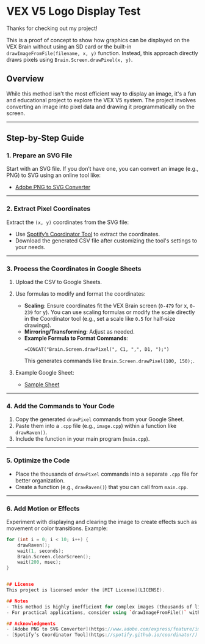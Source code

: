 # VEX V5 Logo Display Test

Thanks for checking out my project!  

This is a proof of concept to show how graphics can be displayed on the VEX Brain without using an SD card or the built-in `drawImageFromFile(filename, x, y)` function. Instead, this approach directly draws pixels using `Brain.Screen.drawPixel(x, y)`.

## Overview

While this method isn't the most efficient way to display an image, it's a fun and educational project to explore the VEX V5 system. The project involves converting an image into pixel data and drawing it programmatically on the screen.

---

## Step-by-Step Guide

### 1. Prepare an SVG File
Start with an SVG file. If you don’t have one, you can convert an image (e.g., PNG) to SVG using an online tool like:
- [Adobe PNG to SVG Converter](https://www.adobe.com/express/feature/image/convert/png-to-svg)

---

### 2. Extract Pixel Coordinates
Extract the `(x, y)` coordinates from the SVG file:
- Use [Spotify’s Coordinator Tool](https://spotify.github.io/coordinator/) to extract the coordinates.
- Download the generated CSV file after customizing the tool's settings to your needs.

---

### 3. Process the Coordinates in Google Sheets
1. Upload the CSV to Google Sheets.
2. Use formulas to modify and format the coordinates:
   - **Scaling**: Ensure coordinates fit the VEX Brain screen (`0-479` for x, `0-239` for y). You can use scaling formulas or modify the scale directly in the Coordinator tool (e.g., set a scale like `0.5` for half-size drawings).
   - **Mirroring/Transforming**: Adjust as needed.
   - **Example Formula to Format Commands**:
     ```excel
     =CONCAT("Brain.Screen.drawPixel(", C1, ",", D1, ");")
     ```
     This generates commands like `Brain.Screen.drawPixel(100, 150);`.

3. Example Google Sheet:
   - [Sample Sheet](https://docs.google.com/spreadsheets/d/1Dn1eNASMr1dJn_pP3AqGoAznHVG-r4NPp1HGcW76rqI/edit?usp=sharing)

---

### 4. Add the Commands to Your Code
1. Copy the generated `drawPixel` commands from your Google Sheet.
2. Paste them into a `.cpp` file (e.g., `image.cpp`) within a function like `drawRaven()`.
3. Include the function in your main program (`main.cpp`).

---

### 5. Optimize the Code
- Place the thousands of `drawPixel` commands into a separate `.cpp` file for better organization.
- Create a function (e.g., `drawRaven()`) that you can call from `main.cpp`.

---

### 6. Add Motion or Effects
Experiment with displaying and clearing the image to create effects such as movement or color transitions. Example:
```cpp
for (int i = 0; i < 10; i++) {
    drawRaven();
    wait(1, seconds);
    Brain.Screen.clearScreen();
    wait(200, msec);
}


## License
This project is licensed under the [MIT License](LICENSE).

## Notes
- This method is highly inefficient for complex images (thousands of lines of code for a single image). However, it demonstrates how pixel manipulation works on the VEX Brain.
- For practical applications, consider using `drawImageFromFile()` with an SD card.

## Acknowledgments
- [Adobe PNG to SVG Converter](https://www.adobe.com/express/feature/image/convert/png-to-svg)
- [Spotify’s Coordinator Tool](https://spotify.github.io/coordinator/)
